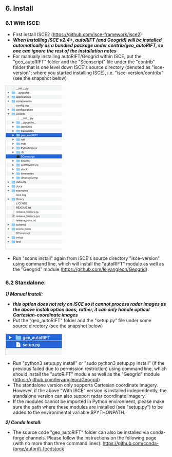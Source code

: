 ## 6. Install

### 6.1 With ISCE:

* First install ISCE2 (https://github.com/isce-framework/isce2)
* ***When installing ISCE v2.4+, autoRIFT (and Geogrid) will be installed automatically as a bundled package under contrib/geo_autoRIFT, so one can ignore the rest of the installation notes***
* For manually installing autoRIFT/Geogrid within ISCE, put the "geo_autoRIFT" folder and the "Sconscript" file under the "contrib" folder that is one level down ISCE's source directory (denoted as "isce-version"; where you started installing ISCE), i.e. "isce-version/contrib/" (see the snapshot below)

<img src="../figures/install_ISCE.png" width="35%">

* Run "scons install" again from ISCE's source directory "isce-version" using command line, which will install the "autoRIFT" module as well as the "Geogrid" module (https://github.com/leiyangleon/Geogrid).


### 6.2 Standalone:

***1) Manual Install:***

* ***this option does not rely on ISCE so it cannot process radar images as the above install option does; rather, it can only handle optical Cartesian-coordinate images***
* Put the "geo_autoRIFT" folder and the "setup.py" file under some source directory (see the snapshot below)

<img src="../figures/install_standalone.png" width="35%">

* Run "python3 setup.py install" or "sudo python3 setup.py install" (if the previous failed due to permission restriction) using command line, which should install the "autoRIFT" module as well as the "Geogrid" module (https://github.com/leiyangleon/Geogrid)
* The standalone version only supports Cartesian coordinate imagery. However, if the above "With ISCE" version is installed independently, the standalone version can also support radar coordinate imagery.
* If the modules cannot be imported in Python environment, please make sure the path where these modules are installed (see "setup.py") to be added to the environmental variable $PYTHONPATH.


***2) Conda Install:***

* The source code "geo_autoRIFT" folder can also be installed via conda-forge channels. Please follow the instructions on the following page (with no more than three command lines):
    https://github.com/conda-forge/autorift-feedstock

